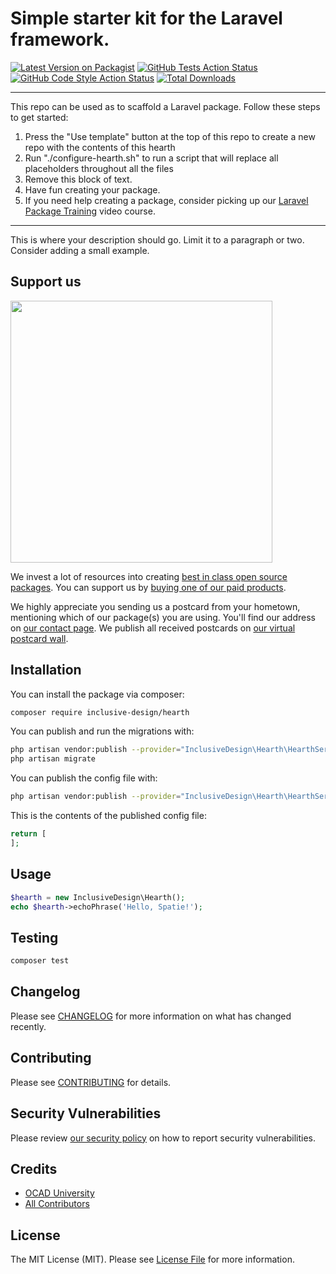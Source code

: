 # Simple starter kit for the Laravel framework.

[![Latest Version on Packagist](https://img.shields.io/packagist/v/inclusive-design/hearth.svg?style=flat-square)](https://packagist.org/packages/inclusive-design/hearth)
[![GitHub Tests Action Status](https://img.shields.io/github/workflow/status/inclusive-design/hearth/run-tests?label=tests)](https://github.com/inclusive-design/hearth/actions?query=workflow%3Arun-tests+branch%3Amain)
[![GitHub Code Style Action Status](https://img.shields.io/github/workflow/status/inclusive-design/hearth/Check%20&%20fix%20styling?label=code%20style)](https://github.com/inclusive-design/hearth/actions?query=workflow%3A"Check+%26+fix+styling"+branch%3Amain)
[![Total Downloads](https://img.shields.io/packagist/dt/inclusive-design/hearth.svg?style=flat-square)](https://packagist.org/packages/inclusive-design/hearth)

---
This repo can be used as to scaffold a Laravel package. Follow these steps to get started:

1. Press the "Use template" button at the top of this repo to create a new repo with the contents of this hearth
2. Run "./configure-hearth.sh" to run a script that will replace all placeholders throughout all the files
3. Remove this block of text.
4. Have fun creating your package.
5. If you need help creating a package, consider picking up our <a href="https://laravelpackage.training">Laravel Package Training</a> video course.
---

This is where your description should go. Limit it to a paragraph or two. Consider adding a small example.

## Support us

[<img src="https://github-ads.s3.eu-central-1.amazonaws.com/hearth.jpg?t=1" width="419px" />](https://spatie.be/github-ad-click/hearth)

We invest a lot of resources into creating [best in class open source packages](https://spatie.be/open-source). You can support us by [buying one of our paid products](https://spatie.be/open-source/support-us).

We highly appreciate you sending us a postcard from your hometown, mentioning which of our package(s) you are using. You'll find our address on [our contact page](https://spatie.be/about-us). We publish all received postcards on [our virtual postcard wall](https://spatie.be/open-source/postcards).

## Installation

You can install the package via composer:

```bash
composer require inclusive-design/hearth
```

You can publish and run the migrations with:

```bash
php artisan vendor:publish --provider="InclusiveDesign\Hearth\HearthServiceProvider" --tag="hearth-migrations"
php artisan migrate
```

You can publish the config file with:
```bash
php artisan vendor:publish --provider="InclusiveDesign\Hearth\HearthServiceProvider" --tag="hearth-config"
```

This is the contents of the published config file:

```php
return [
];
```

## Usage

```php
$hearth = new InclusiveDesign\Hearth();
echo $hearth->echoPhrase('Hello, Spatie!');
```

## Testing

```bash
composer test
```

## Changelog

Please see [CHANGELOG](CHANGELOG.md) for more information on what has changed recently.

## Contributing

Please see [CONTRIBUTING](.github/CONTRIBUTING.md) for details.

## Security Vulnerabilities

Please review [our security policy](../../security/policy) on how to report security vulnerabilities.

## Credits

- [OCAD University](https://github.com/inclusive-design)
- [All Contributors](../../contributors)

## License

The MIT License (MIT). Please see [License File](LICENSE.md) for more information.
